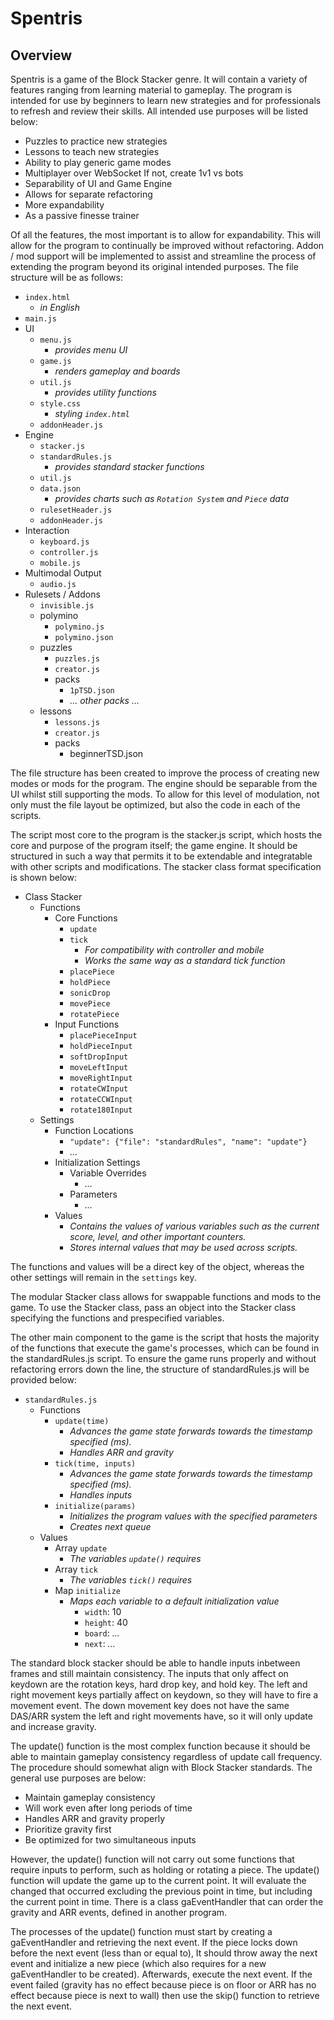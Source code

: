 # Spentris

## Overview

Spentris is a game of the Block Stacker genre. It will contain a variety of features ranging from learning material to gameplay. The program is intended for use by beginners to learn new strategies and for professionals to refresh and review their skills. All intended use purposes will be listed below:

-	Puzzles to practice new strategies
-	Lessons to teach new strategies
-	Ability to play generic game modes
-	Multiplayer over WebSocket
  If not, create 1v1 vs bots
-	Separability of UI and Game Engine
  - Allows for separate refactoring
  - More expandability
- As a passive finesse trainer

Of all the features, the most important is to allow for expandability. This will allow for the program to continually be improved without refactoring. Addon / mod support will be implemented to assist and streamline the process of extending the program beyond its original intended purposes. The file structure will be as follows:

- `index.html`
  - *in English*
- `main.js`
- UI
  - `menu.js`
    - *provides menu UI*
  - `game.js`
    - *renders gameplay and boards*
  - `util.js`
    - *provides utility functions*
  - `style.css`
    - *styling `index.html`*
  - `addonHeader.js`
- Engine
  - `stacker.js`
  - `standardRules.js`
    - *provides standard stacker functions*
  - `util.js`
  - `data.json`
    - *provides charts such as `Rotation System` and `Piece` data*
  - `rulesetHeader.js`
  - `addonHeader.js`
- Interaction
  - `keyboard.js`
  - `controller.js`
  - `mobile.js`
- Multimodal Output
  - `audio.js`
- Rulesets / Addons
  - `invisible.js`
  - polymino
    - `polymino.js`
    - `polymino.json`
  - puzzles
    - `puzzles.js`
    - `creator.js`
    - packs
      - `1pTSD.json`
      - *... other packs ...*
  - lessons
    - `lessons.js`
    - `creator.js`
    - packs
      - beginnerTSD.json

The file structure has been created to improve the process of creating new modes or mods for the program. The engine should be separable from the UI whilst still supporting the mods. To allow for this level of modulation, not only must the file layout be optimized, but also the code in each of the scripts.

The script most core to the program is the stacker.js script, which hosts the core and purpose of the program itself; the game engine. It should be structured in such a way that permits it to be extendable and integratable with other scripts and modifications. The stacker class format specification is shown below:

- Class Stacker
  - Functions
    - Core Functions
      - `update`
      - `tick`
        - *For compatibility with controller and mobile*
        - *Works the same way as a standard tick function*
      - `placePiece`
      - `holdPiece`
      - `sonicDrop`
      - `movePiece`
      - `rotatePiece`
    - Input Functions
      - `placePieceInput`
      - `holdPieceInput`
      - `softDropInput`
      - `moveLeftInput`
      - `moveRightInput`
      - `rotateCWInput`
      - `rotateCCWInput`
      - `rotate180Input`
  - Settings
    - Function Locations
      - `"update": {"file": "standardRules", "name": "update"}`
      - *...*
    - Initialization Settings
      - Variable Overrides
        - *...*
      - Parameters
        - *...*
    - Values
      - *Contains the values of various variables such as the current score, level, and other important counters.*
      - *Stores internal values that may be used across scripts.*

The functions and values will be a direct key of the object, whereas the other settings will remain in the `settings` key.

The modular Stacker class allows for swappable functions and mods to the game. To use the Stacker class, pass an object into the Stacker class specifying the functions and prespecified variables.

The other main component to the game is the script that hosts the majority of the functions that execute the game's processes, which can be found in the standardRules.js script. To ensure the game runs properly and without refactoring errors down the line, the structure of standardRules.js will be provided below:

- `standardRules.js`
  - Functions
    - `update(time)`
      - *Advances the game state forwards towards the timestamp specified (ms).*
      - *Handles ARR and gravity*
    - `tick(time, inputs)`
      - *Advances the game state forwards towards the timestamp specified (ms).*
      - *Handles inputs*
    - `initialize(params)`
      - *Initializes the program values with the specified parameters*
      - *Creates next queue*
  - Values
    - Array `update`
      - *The variables `update()` requires*
    - Array `tick`
      - *The variables `tick()` requires*
    - Map `initialize`
      - *Maps each variable to a default initialization value*
        - `width`: 10
        - `height`: 40
        - `board`: *...*
        - `next`: *...*

The standard block stacker should be able to handle inputs inbetween frames and still maintain consistency. The inputs that only affect on keydown are the rotation keys, hard drop key, and hold key. The left and right movement keys partially affect on keydown, so they will have to fire a movement event. The down movement key does not have the same DAS/ARR system the left and right movements have, so it will only update and increase gravity.

The update() function is the most complex function because it should be able to maintain gameplay consistency regardless of update call frequency. The procedure should somewhat align with Block Stacker standards. The general use purposes are below:

-	Maintain gameplay consistency
  - Will work even after long periods of time
-	Handles ARR and gravity properly
  - Prioritize gravity first
-	Be optimized for two simultaneous inputs

However, the update() function will not carry out some functions that require inputs to perform, such as holding or rotating a piece. The update() function will update the game up to the current point. It will evaluate the changed that occurred excluding the previous point in time, but including the current point in time. There is a class gaEventHandler that can order the gravity and ARR events, defined in another program.

The processes of the update() function must start by creating a gaEventHandler and retrieving the next event. If the piece locks down before the next event (less than or equal to), It should throw away the next event and initialize a new piece (which also requires for a new gaEventHandler to be created). Afterwards, execute the next event. If the event failed (gravity has no effect because piece is on floor or ARR has no effect because piece is next to wall) then use the skip() function to retrieve the next event.